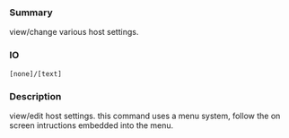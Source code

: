 ### Summary ###

view/change various host settings.

### IO ###

```[none]/[text]```

### Description ###

view/edit host settings. this command uses a menu system, follow the on screen intructions embedded into the menu.
